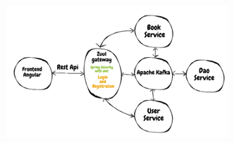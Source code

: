 ![Иллюстрация к проекту](https://github.com/Sov4ik/spring-cloud-kafka-demo/blob/master/images/Drawing.png)
